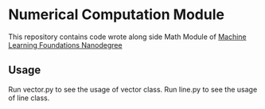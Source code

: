 # Numerical Computation Module
This repository contains code wrote along side Math Module of [Machine Learning Foundations Nanodegree](https://in.udacity.com/course/machine-learning-engineer-nanodegree--nd009-in-basic/)

## Usage
Run vector.py to see the usage of vector class.
Run line.py to see the usage of line class.
